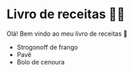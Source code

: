 # Livro de receitas :woman_cook:

Olá! Bem vindo ao meu livro de receitas :wave:

* Strogonoff de frango
* Pavê
* Bolo de cenoura

